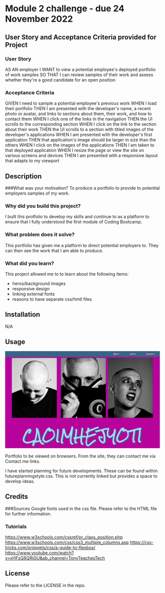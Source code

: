 # Module 2 challenge - due 24 November 2022

## User Story and Acceptance Criteria provided for Project

### User Story
AS AN employer
I WANT to view a potential employee's deployed portfolio of work samples
SO THAT I can review samples of their work and assess whether they're a good candidate for an open position

### Acceptance Criteria
GIVEN I need to sample a potential employee's previous work
WHEN I load their portfolio
THEN I am presented with the developer's name, a recent photo or avatar, and links to sections about them, their work, and how to contact them
WHEN I click one of the links in the navigation
THEN the UI scrolls to the corresponding section
WHEN I click on the link to the section about their work
THEN the UI scrolls to a section with titled images of the developer's applications
WHEN I am presented with the developer's first application
THEN that application's image should be larger in size than the others
WHEN I click on the images of the applications
THEN I am taken to that deployed application
WHEN I resize the page or view the site on various screens and devices
THEN I am presented with a responsive layout that adapts to my viewport


## Description
###What was your motivation?
To produce a portfolio to provide to potential employers samples of my work.

### Why did you build this project?
I built this protfolio to develop my skills and continue to  as a platform to ensure that I fully understood the first module of Coding Bootcamp.

### What problem does it solve?
This portfolio has given me a platform to direct potential employers to. They can then see the work that I am able to produce. 

### What did you learn?
This project allowed me to to learn about the following items:

* heros/background images
* responsive design
* linking external fonts
* reasons to have separate css/hmtl files



## Installation
N/A

## Usage



![Alt text](assets/img/portfolio-screengrab.png)

Portfolio to be viewed on browsers. From the site, they can contact me via Contact me links.  

I have started planning for future developments. These can be found within futureplanningstyle.css. This is not currently linked but provides a space to develop ideas.

## Credits
###Sources
Google fonts used in the css file. Please refer to the HTML file for further information. 


### Tutorials
https://www.w3schools.com/cssref/pr_class_position.php https://www.w3schools.com/css/css3_multiple_columns.asp https://css-tricks.com/snippets/css/a-guide-to-flexbox/ https://www.youtube.com/watch?v=xHFzQ8QRjGU&ab_channel=TonyTeachesTech

## License
Please refer to the LICENSE in the repo.